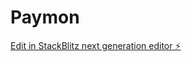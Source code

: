 # Paymon

[Edit in StackBlitz next generation editor ⚡️](https://stackblitz.com/~/github.com/Azimchik22/Paymon)
